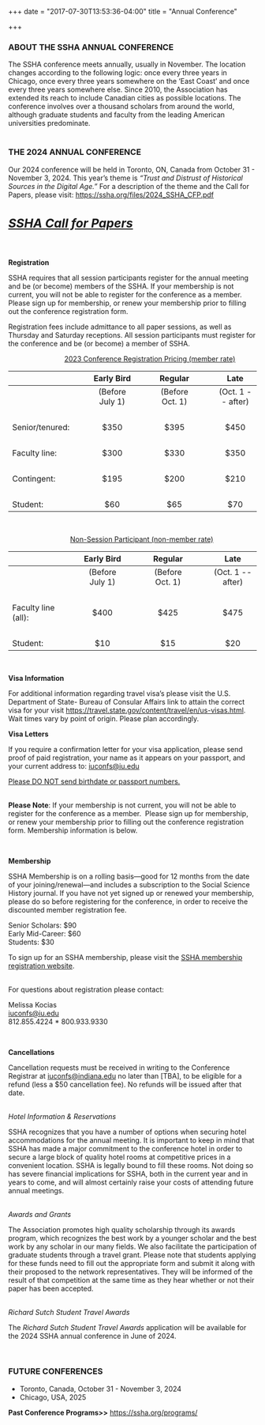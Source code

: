 +++
date = "2017-07-30T13:53:36-04:00"
title = "Annual Conference"

+++

### **ABOUT THE SSHA ANNUAL CONFERENCE**  

The SSHA conference meets annually, usually in November. The location changes according to the following logic: once every three years in Chicago, once every three years somewhere on the ‘East Coast’ and once every three years somewhere else. Since 2010, the Association has extended its reach to include Canadian cities as possible locations. The conference involves over a thousand scholars from around the world, although graduate students and faculty from the leading American universities predominate.  
<br />  

### **THE 2024 ANNUAL CONFERENCE**  

Our 2024 conference will be held in Toronto, ON, Canada from October 31 - November 3, 2024.  This year’s theme is <i>“Trust and Distrust of Historical Sources in the Digital Age.”</i> For a description of the theme and the Call for Papers, please visit: https://ssha.org/files/2024_SSHA_CFP.pdf  
<h2><a href="https://ssha.org/files/2024_SSHA_CFP.pdf" target="_blank" role="button" class="btn btn-default btn-lg"><i><h3>SSHA Call for Papers</h3></i></a></h2><br />  

**Registration**  

SSHA requires that all session participants register for the annual meeting and be (or become) members of the SSHA.  If your membership is not current, you will not be able to register for the conference as a member.  Please sign up for membership, or renew your membership prior to filling out the conference registration form.  

Registration fees include admittance to all paper sessions, as well as Thursday and Saturday receptions. All session participants must register for the conference and be (or become) a member of SSHA.    

&emsp; &emsp; &emsp; &emsp; &emsp;&emsp;&emsp;<u>2023 Conference Registration Pricing (member rate)</u>

| &emsp; | &emsp; | Early Bird | &emsp; | Regular | &emsp; | Late |  
--- | --- | :---: | :--- | :---: | :--- | :---:  
| &emsp; | | (Before July 1) | | (Before Oct. 1) | | (Oct. 1 -- after)  
&emsp; | &emsp; | &emsp;| &emsp;| &emsp; |&emsp; |&emsp;
Senior/tenured:| | $350 | | $395 | | $450  
&emsp; | &emsp; | &emsp;| &emsp;| &emsp; |&emsp; |&emsp;  
Faculty line:| | $300 | | $330  | | $350  
&emsp; | &emsp; | &emsp;| &emsp;| &emsp; |&emsp; |&emsp;  
Contingent:| | $195 | | $200 | | $210  
&emsp; | &emsp; | &emsp;| &emsp;| &emsp; |&emsp; |&emsp;  
Student:| | $60 |  | $65  | | $70  
<br />  

&emsp; &emsp; &emsp; &emsp; &emsp; &emsp; &emsp; <u>Non-Session Participant (non-member rate)</u>  	

| &emsp; | &emsp; | Early Bird | &emsp; | Regular | &emsp; | Late |  
--- | --- | :---: | :--- | :---: | :--- | :---:  
| &emsp; | | (Before July 1) | | (Before Oct. 1) | | (Oct. 1 -- after)  
&emsp; | &emsp; | &emsp;| &emsp;| &emsp; |&emsp; |&emsp;
Faculty line (all):| | $400 | | $425 | | $475  
&emsp; | &emsp; | &emsp;| &emsp;| &emsp; |&emsp; |&emsp;  
Student:| | $10 | | $15  | | $20  
<br />  

**Visa Information**  

For additional information regarding travel visa’s please visit the U.S. Department of State- Bureau of Consular Affairs link to attain the correct visa for your visit https://travel.state.gov/content/travel/en/us-visas.html. Wait times vary by point of origin. Please plan accordingly.  

**Visa Letters**  

If you require a confirmation letter for your visa application, please send proof of paid registration, your name as it appears on your passport, and your current address to: 
<iuconfs@iu.edu>  

<u>Please DO NOT send birthdate or passport numbers.</u>  
<br />

**Please Note**: If your membership is not current, you will not be able to register for the conference as a member.  Please sign up for membership, or renew your membership prior to filling out the conference registration form. Membership information is below.

<br />

**Membership**  

SSHA Membership is on a rolling basis—good for 12 months from the date of your joining/renewal—and includes a subscription to the Social Science History journal. If you have not yet signed up or renewed your membership, please do so before registering for the conference, in order to receive the discounted member registration fee.  
 
Senior Scholars: $90  
Early Mid-Career: $60  
Students: $30  

To sign up for an SSHA membership, please visit the <a href="https://indianauniv-web.ungerboeck.com/mbd/mbd_p23_add_member.aspx?oc=10&cc=SSHA-MEMBER" target="_blank">SSHA membership registration website</a>.  
<br />  

For questions about registration please contact:  

Melissa Kocias  
<iuconfs@iu.edu>  
812.855.4224 * 800.933.9330

<br />

**Cancellations**

Cancellation requests must be received in writing to the Conference Registrar at iuconfs@indiana.edu no later than [TBA], to be eligible for a refund (less a $50 cancellation fee). No refunds will be issued after that date.  
<br />  

<i>Hotel Information & Reservations</i>  

SSHA recognizes that you have a number of options when securing hotel accommodations for the annual meeting.  It is important to keep in mind that SSHA has made a major commitment to the conference hotel in order to secure a large block of quality hotel rooms at competitive prices in a convenient location.  SSHA is legally bound to fill these rooms.  Not doing so has severe financial implications for SSHA, both in the current year and in years to come, and will almost certainly raise your costs of attending future annual meetings.  
<br />

<i>Awards and Grants</i>  

The Association promotes high quality scholarship through its awards program, which recognizes the best work by a younger scholar and the best work by any scholar in our many fields. We also facilitate the participation of graduate students through a travel grant. Please note that students applying for these funds need to fill out the appropriate form and submit it along with their proposed to the network representatives. They will be informed of the result of that competition at the same time as they hear whether or not their paper has been accepted.  
<br />  

<i>Richard Sutch Student Travel Awards</i>  

The _Richard Sutch Student Travel Awards_ application will be available for the 2024 SSHA annual conference in June of 2024.

<br />

### **FUTURE CONFERENCES**  

- Toronto, Canada, October 31 - November 3, 2024 
- Chicago, USA, 2025

**Past Conference Programs>>** https://ssha.org/programs/  